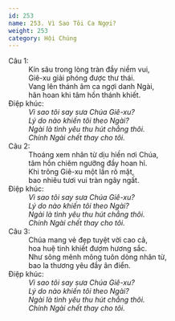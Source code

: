 ```yaml
---
id: 253
name: 253. Vì Sao Tôi Ca Ngợi?
weight: 253
category: Hội Chúng
---
```

<dl><dt>Câu 1:</dt><dd data-verse="1">Kín sâu trong lòng tràn đầy niềm vui, <br/>Giê-xu giải phóng được thư thái. <br/>Vang lên thánh âm ca ngợi danh Ngài, <br/>hân hoan khi tâm hồn thánh khiết. </dd><dt>Điệp khúc:</dt><dd data-chorus="1"><em>Vì sao tôi say sưa Chúa Giê-xu? <br/>Lý do nào khiến tôi theo Ngài? <br/>Ngài là tình yêu thu hút chẳng thôi. <br/>Chính Ngài chết thay cho tôi. </em></dd><dt>Câu 2:</dt><dd data-verse="2">Thoáng xem nhân từ dịu hiền nơi Chúa, <br/>tâm hồn chiêm ngưỡng đầy hoan hỉ. <br/>Khi trông Giê-xu một lần rõ mặt, <br/>bao nhiêu tươi vui tràn ngây ngất. </dd><dt>Điệp khúc:</dt><dd data-chorus="1"><em>Vì sao tôi say sưa Chúa Giê-xu? <br/>Lý do nào khiến tôi theo Ngài? <br/>Ngài là tình yêu thu hút chẳng thôi. <br/>Chính Ngài chết thay cho tôi. </em></dd><dt>Câu 3:</dt><dd data-verse="3">Chúa mang vẻ đẹp tuyệt vời cao cả, <br/>hoa huệ tinh khiết đượm hương sắc. <br/>Như sông mênh mông tuôn dòng nhân từ, <br/>bao la thương yêu đầy ân điển. </dd><dt>Điệp khúc:</dt><dd data-chorus="1"><em>Vì sao tôi say sưa Chúa Giê-xu? <br/>Lý do nào khiến tôi theo Ngài? <br/>Ngài là tình yêu thu hút chẳng thôi. <br/>Chính Ngài chết thay cho tôi. </em></dd></dl>
